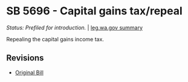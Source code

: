 # SB 5696 - Capital gains tax/repeal
*Status: Prefiled for introduction.* | [leg.wa.gov summary](https://app.leg.wa.gov/billsummary?BillNumber=5696&Year=2021)

Repealing the capital gains income tax.

## Revisions
* [Original Bill](1/)